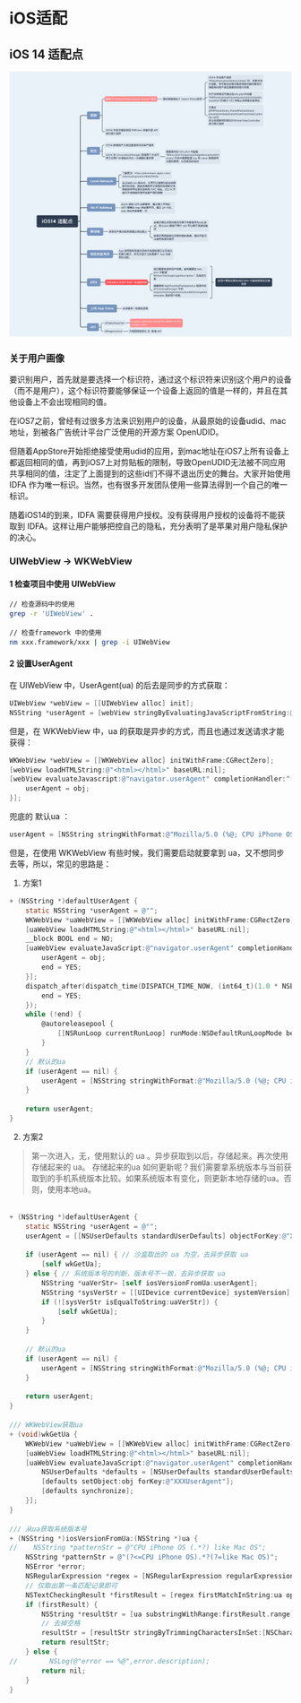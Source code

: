 # iOS适配

## iOS 14 适配点

![iOS 14 适配点](../../assets/ios14-adapt-xmind.png)



### 关于用户画像

要识别用户，首先就是要选择一个标识符，通过这个标识符来识别这个用户的设备（而不是用户），这个标识符要能够保证一个设备上返回的值是一样的，并且在其他设备上不会出现相同的值。

在iOS7之前，曾经有过很多方法来识别用户的设备，从最原始的设备udid、mac地址，到被各广告统计平台广泛使用的开源方案 OpenUDID。

但随着AppStore开始拒绝接受使用udid的应用，到mac地址在iOS7上所有设备上都返回相同的值，再到iOS7上对剪贴板的限制，导致OpenUDID无法被不同应用共享相同的值，注定了上面提到的这些id们不得不退出历史的舞台。大家开始使用  IDFA 作为唯一标识。当然，也有很多开发团队使用一些算法得到一个自己的唯一标识。

随着iOS14的到来，IDFA 需要获得用户授权。没有获得用户授权的设备将不能获取到 IDFA。这样让用户能够把控自己的隐私，充分表明了是苹果对用户隐私保护的决心。


### UIWebView -> WKWebView

#### 1 检查项目中使用 UIWebView 

```sh
// 检查源码中的使用
grep -r 'UIWebView' .

// 检查framework 中的使用
nm xxx.framework/xxx | grep -i UIWebView

```

#### 2 设置UserAgent

在 UIWebView 中，UserAgent(ua) 的后去是同步的方式获取：

```objective-c
UIWebView *webView = [[UIWebView alloc] init];
NSString *userAgent = [webView stringByEvaluatingJavaScriptFromString:@"navigator.userAgent"];

```

但是，在 WKWebView 中，ua 的获取是异步的方式，而且也通过发送请求才能获得：

```objective-c
WKWebView *webView = [[WKWebView alloc] initWithFrame:CGRectZero];
[webView loadHTMLString:@"<html></html>" baseURL:nil];
[webView evaluateJavascript:@"navigator.userAgent" completionHandler:^(id _Nullable obj, NSError * _Nullable error){
    userAgent = obj;
}];

```

兜底的 默认ua ：

```objective-c
userAgent = [NSString stringWithFormat:@"Mozilla/5.0 (%@; CPU iPhone OS %@ like Mac OS X) AppleWebKit/605.1.15 (KHTML, like Gecko) Mobile/15E148", [[UIDevice currentDevice] model], [[[UIDevice currentDevice] systemVersion] stringByReplacingOccurrencesOfString:@"." withString:@"_"]];
```


但是，在使用 WKWebView 有些时候，我们需要启动就要拿到 ua，又不想同步去等，所以，常见的思路是：

1. 方案1
```objective-c
+ (NSString *)defaultUserAgent {
    static NSString *userAgent = @"";
    WKWebView *uaWebView = [[WKWebView alloc] initWithFrame:CGRectZero];
    [uaWebView loadHTMLString:@"<html></html>" baseURL:nil];
    __block BOOL end = NO;
    [uaWebView evaluateJavaScript:@"navigator.userAgent" completionHandler:^(id _Nullable obj, NSError * _Nullable error) {
        userAgent = obj;
        end = YES;
    }];
    dispatch_after(dispatch_time(DISPATCH_TIME_NOW, (int64_t)(1.0 * NSEC_PER_SEC)), dispatch_get_global_queue(0, 0), ^{
        end = YES;
    });
    while (!end) {
        @autoreleasepool {
            [[NSRunLoop currentRunLoop] runMode:NSDefaultRunLoopMode beforeDate:[NSDate distantFuture]];
        }
    }
    // 默认的ua
    if (userAgent == nil) {
        userAgent = [NSString stringWithFormat:@"Mozilla/5.0 (%@; CPU iPhone OS %@ like Mac OS X) AppleWebKit/605.1.15 (KHTML, like Gecko) Mobile/15E148", [[UIDevice currentDevice] model], [[[UIDevice currentDevice] systemVersion] stringByReplacingOccurrencesOfString:@"." withString:@"_"]];
    }
    
    return userAgent;
}

```

2. 方案2
> 第一次进入，无，使用默认的 ua 。异步获取到以后，存储起来。再次使用存储起来的 ua。
> 存储起来的ua 如何更新呢？我们需要拿系统版本与当前获取到的手机系统版本比较。如果系统版本有变化，则更新本地存储的ua。否则，使用本地ua。

```objective-c

+ (NSString *)defaultUserAgent {
    static NSString *userAgent = @"";
    userAgent = [[NSUserDefaults standardUserDefaults] objectForKey:@"XXXUserAgent"];
    
    if (userAgent == nil) { // 沙盒取出的 ua 为空，去异步获取 ua
        [self wkGetUa];
    } else { // 系统版本号的判断，版本号不一致，去异步获取 ua
        NSString *uaVerStr= [self iosVersionFromUa:userAgent];
        NSString *sysVerStr = [[UIDevice currentDevice] systemVersion];
        if (![sysVerStr isEqualToString:uaVerStr]) {
            [self wkGetUa];
        }
    }
    
    // 默认的ua
    if (userAgent == nil) {
        userAgent = [NSString stringWithFormat:@"Mozilla/5.0 (%@; CPU iPhone OS %@ like Mac OS X) AppleWebKit/605.1.15 (KHTML, like Gecko) Mobile/15E148", [[UIDevice currentDevice] model], [[[UIDevice currentDevice] systemVersion] stringByReplacingOccurrencesOfString:@"." withString:@"_"]];
    }
    
    return userAgent;
}

/// WKWebView获取ua
+ (void)wkGetUa {
    WKWebView *uaWebView = [[WKWebView alloc] initWithFrame:CGRectZero];
    [uaWebView loadHTMLString:@"<html></html>" baseURL:nil];
    [uaWebView evaluateJavaScript:@"navigator.userAgent" completionHandler:^(id _Nullable obj, NSError * _Nullable error) {
        NSUserDefaults *defaults = [NSUserDefaults standardUserDefaults];
        [defaults setObject:obj forKey:@"XXXUserAgent"];
        [defaults synchronize];
    }];
}

/// 从ua获取系统版本号
+ (NSString *)iosVersionFromUa:(NSString *)ua {
//    NSString *patternStr = @"CPU iPhone OS (.*?) like Mac OS";
    NSString *patternStr = @"(?<=CPU iPhone OS).*?(?=like Mac OS)";
    NSError *error;
    NSRegularExpression *regex = [NSRegularExpression regularExpressionWithPattern:patternStr options:0 error:&error];
    // 仅取出第一条匹配记录即可
    NSTextCheckingResult *firstResult = [regex firstMatchInString:ua options:0 range:NSMakeRange(0, [ua length])];
    if (firstResult) {
        NSString *resultStr = [ua substringWithRange:firstResult.range];
        // 去掉空格
        resultStr = [resultStr stringByTrimmingCharactersInSet:[NSCharacterSet whitespaceCharacterSet]];
        return resultStr;
    } else {
//        NSLog(@"error == %@",error.description);
        return nil;
    }
}

```